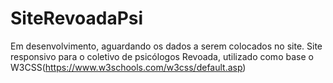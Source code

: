 # SiteRevoadaPsi
Em desenvolvimento, aguardando os dados a serem colocados no site.
Site responsivo para o coletivo de psicólogos Revoada, utilizado como base o W3CSS(https://www.w3schools.com/w3css/default.asp)
